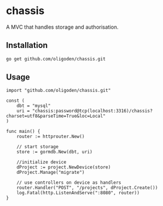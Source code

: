 # chassis
A MVC that handles storage and authorisation.

## Installation

```bash
go get github.com/oligoden/chassis.git
```

## Usage

```golang
import "github.com/oligoden/chassis.git"

const (
	dbt = "mysql"
	uri = "chassis:password@tcp(localhost:3316)/chassis?charset=utf8&parseTime=True&loc=Local"
)

func main() {
    router := httprouter.New()
    
    // start storage
    store := gormdb.New(dbt, uri)

    //initialize device
	dProject := project.NewDevice(store)
    dProject.Manage("migrate")
    
    // use controllers on device as handlers
    router.Handler("POST", "/projects", dProject.Create())
    log.Fatal(http.ListenAndServe(":8080", router))
}
```